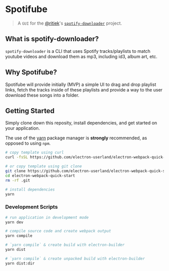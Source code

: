 # Spotifube

> A `GUI` for the [@ritiek]()'s [`spotify-downloader`](https://github.com/ritiek/spotify-downloader/) project.

## What is spotify-downloader?
`spotify-downloader` is a CLI that uses Spotify tracks/playlists to match youtube videos and download them as mp3, including id3, album art, etc.

## Why Spotifube?
Spotifube will provide initially (MVP) a simple UI to drag and drop playlist links, fetch the tracks inside of these playlists and provide a way to the user download these songs into a folder.

## Getting Started
Simply clone down this reposity, install dependencies, and get started on your application.

The use of the [yarn](https://yarnpkg.com/) package manager is **strongly** recommended, as opposed to using `npm`.

```bash
# copy template using curl
curl -fsSL https://github.com/electron-userland/electron-webpack-quick-start/archive/master.tar.gz | tar -xz --strip-components 1

# or copy template using git clone
git clone https://github.com/electron-userland/electron-webpack-quick-start.git
cd electron-webpack-quick-start
rm -rf .git

# install dependencies
yarn
```

### Development Scripts

```bash
# run application in development mode
yarn dev

# compile source code and create webpack output
yarn compile

# `yarn compile` & create build with electron-builder
yarn dist

# `yarn compile` & create unpacked build with electron-builder
yarn dist:dir
```
